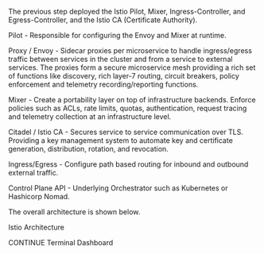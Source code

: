The previous step deployed the Istio Pilot, Mixer, Ingress-Controller, and Egress-Controller, and the Istio CA (Certificate Authority).

Pilot - Responsible for configuring the Envoy and Mixer at runtime.

Proxy / Envoy - Sidecar proxies per microservice to handle ingress/egress traffic between services in the cluster and from a service to external services. The proxies form a secure microservice mesh providing a rich set of functions like discovery, rich layer-7 routing, circuit breakers, policy enforcement and telemetry recording/reporting functions.

Mixer - Create a portability layer on top of infrastructure backends. Enforce policies such as ACLs, rate limits, quotas, authentication, request tracing and telemetry collection at an infrastructure level.

Citadel / Istio CA - Secures service to service communication over TLS. Providing a key management system to automate key and certificate generation, distribution, rotation, and revocation.

Ingress/Egress - Configure path based routing for inbound and outbound external traffic.

Control Plane API - Underlying Orchestrator such as Kubernetes or Hashicorp Nomad.

The overall architecture is shown below.

Istio Architecture

CONTINUE
Terminal
Dashboard  
